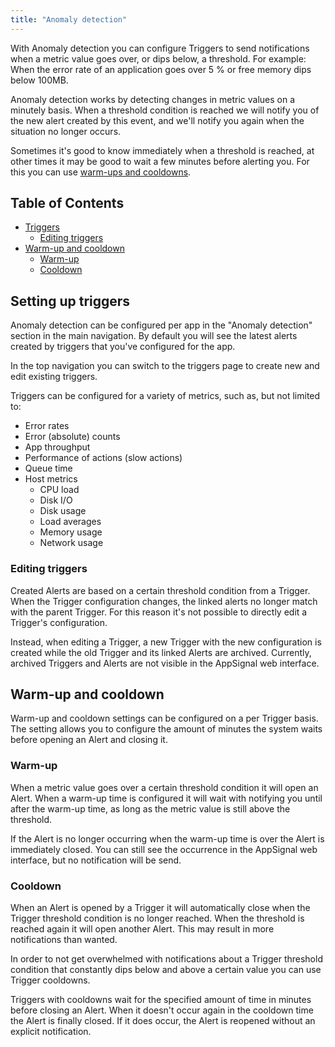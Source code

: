 ```yaml
---
title: "Anomaly detection"
---
```


With Anomaly detection you can configure Triggers to send notifications when a metric value goes over, or dips below, a threshold. For example: When the error rate of an application goes over 5 % or free memory dips below 100MB.

Anomaly detection works by detecting changes in metric values on a minutely basis. When a threshold condition is reached we will notify you of the new alert created by this event, and we'll notify you again when the situation no longer occurs.

Sometimes it's good to know immediately when a threshold is reached, at other times it may be good to wait a few minutes before alerting you. For this you can use [warm-ups and cooldowns](#warm-up-and-cooldown).

## Table of Contents

- [Triggers](#setting-up-triggers)
  - [Editing triggers](#editing-triggers)
- [Warm-up and cooldown](#warm-up-and-cooldown)
  - [Warm-up](#warm-up)
  - [Cooldown](#cooldown)

## Setting up triggers

Anomaly detection can be configured per app in the "Anomaly detection" section in the main navigation. By default you will see the latest alerts created by triggers that you've configured for the app.

In the top navigation you can switch to the triggers page to create new and edit existing triggers.

Triggers can be configured for a variety of metrics, such as, but not limited to:

- Error rates
- Error (absolute) counts
- App throughput
- Performance of actions (slow actions)
- Queue time
- Host metrics
  - CPU load
  - Disk I/O
  - Disk usage
  - Load averages
  - Memory usage
  - Network usage

### Editing triggers

Created Alerts are based on a certain threshold condition from a Trigger. When the Trigger configuration changes, the linked alerts no longer match with the parent Trigger. For this reason it's not possible to directly edit a Trigger's configuration.

Instead, when editing a Trigger, a new Trigger with the new configuration is created while the old Trigger and its linked Alerts are archived. Currently, archived Triggers and Alerts are not visible in the AppSignal web interface.

## Warm-up and cooldown

Warm-up and cooldown settings can be configured on a per Trigger basis. The setting allows you to configure the amount of minutes the system waits before opening an Alert and closing it.

### Warm-up

When a metric value goes over a certain threshold condition it will open an Alert. When a warm-up time is configured it will wait with notifying you until after the warm-up time, as long as the metric value is still above the threshold.

If the Alert is no longer occurring when the warm-up time is over the Alert is immediately closed. You can still see the occurrence in the AppSignal web interface, but no notification will be send.

### Cooldown

When an Alert is opened by a Trigger it will automatically close when the Trigger threshold condition is no longer reached. When the threshold is reached again it will open another Alert. This may result in more notifications than wanted.

In order to not get overwhelmed with notifications about a Trigger threshold condition that constantly dips below and above a certain value you can use Trigger cooldowns.

Triggers with cooldowns wait for the specified amount of time in minutes before closing an Alert. When it doesn't occur again in the cooldown time the Alert is finally closed. If it does occur, the Alert is reopened without an explicit notification.

